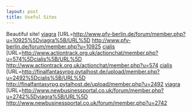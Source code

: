 ```yaml
---
layout: post 
title: Useful Sites
---
```


Beautiful site!
<a href="http://www.pfv-berlin.de/forum/member.php?u=10925">viagra</a>
\[URL=<http://www.pfv-berlin.de/forum/member.php?u=10925%5Dviagra%5B/URL%5D>
<http://www.pfv-berlin.de/forum/member.php?u=10925>
<a href="http://www.actiontrack.org.uk/actionchat/member.php?u=574">cialis</a>
\[URL=<http://www.actiontrack.org.uk/actionchat/member.php?u=574%5Dcialis%5B/URL%5D>
<http://www.actiontrack.org.uk/actionchat/member.php?u=574>
<a href="http://finalfantasyrpg.pytalhost.de/upload/member.php?u=2492">cialis</a>
\[URL=<http://finalfantasyrpg.pytalhost.de/upload/member.php?u=2492%5Dcialis%5B/URL%5D>
<http://finalfantasyrpg.pytalhost.de/upload/member.php?u=2492>
<a href="http://www.newbusinessportal.co.uk/forum/member.php?u=2742">viagra</a>
\[URL=<http://www.newbusinessportal.co.uk/forum/member.php?u=2742%5Dviagra%5B/URL%5D>
<http://www.newbusinessportal.co.uk/forum/member.php?u=2742>
